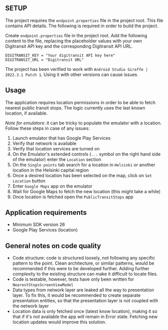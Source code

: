 ## SETUP
The project requires the `endpoint.properties` file in the project root. This file contains API details. The following is required in order to build the project.

Create `endpoint.properties` file in the project root.
Add the following content to the file, replacing the placeholder values with your own Digitransit API key and the corresponding Digitransit API URL.
```
DIGITRANSIT_KEY = "Your digitransit API key here"
DIGITRANSIT_URL = "Digitransit URL"
```

The project has been verified to work with `Android Studio Giraffe | 2022.3.1 Patch 1`. Using it with other versions can cause issues.

## Usage
The application requires location permissions in order to be able to fetch nearest public transit stops. The logic currently uses the last known location, if available. 

*Note for emulators*: it can be tricky to populate the emulator with a location. Follow these steps in case of any issues:
1. Launch emulator that has Google Play Services
2. Verify that network is available
3. Verify that location services are turned on
4. On the Emulator's extended controls (`...` symbol on the right hand side of the emulator) enter the `Location` section
5. On the `Single points` tab search for a location in `Helsinki` or another location in the Helsinki capital region
6. Once a desired location has been selected on the map, click on `Set Location` button
7. Enter `Google Maps` app on the emulator
8. Wait for Google Maps to fetch the new location (this might take a while)
9. Once location is fetched open the `PublicTransitStops` app

## Application requirements
- Minimum SDK version 26
- Google Play Services (location)

## General notes on code quality
- Code structure: code is structured loosely, not following any specific pattern to the point. Clean architecture, or similar patterns, would be recommended if this were to be developed further. Adding further complexity to the existing structure can make it difficult to locate files.
- Code is testable, however, tests have only been written for `NearestStopsScreenViewModel` 
- Data types from network layer are leaked all the way to presentation layer. To fix this, it would be recommended to create separate presentation entities, so that the presentation layer is not coupled with the network layer
- Location data is only fetched once (latest know location), making it so that if it's not available the app will remain in Error state. Fetching new location updates would improve this solution.
